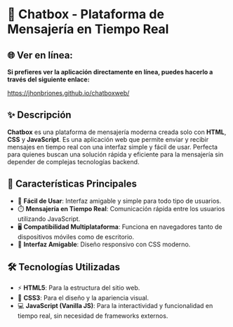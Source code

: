 # 💬 Chatbox - Plataforma de Mensajería en Tiempo Real

## 🌐 Ver en línea:

 **Si prefieres ver la aplicación directamente en línea, puedes hacerlo a través del siguiente enlace:**

https://jhonbriones.github.io/chatboxweb/

## ✨ Descripción

**Chatbox** es una plataforma de mensajería moderna creada solo con **HTML**, **CSS** y **JavaScript**. Es una aplicación web que permite enviar y recibir mensajes en tiempo real con una interfaz simple y fácil de usar. Perfecta para quienes buscan una solución rápida y eficiente para la mensajería sin depender de complejas tecnologías backend.

## 🚀 Características Principales

- 🎯 **Fácil de Usar**: Interfaz amigable y simple para todo tipo de usuarios.
- ⏱️ **Mensajería en Tiempo Real**: Comunicación rápida entre los usuarios utilizando JavaScript.
- 🖥️ **Compatibilidad Multiplataforma**: Funciona en navegadores tanto de dispositivos móviles como de escritorio.
- 🎨 **Interfaz Amigable**: Diseño responsivo con CSS moderno.

## 🛠️ Tecnologías Utilizadas

- ⚡ **HTML5**: Para la estructura del sitio web.
- 🎨 **CSS3**: Para el diseño y la apariencia visual.
- 💻 **JavaScript (Vanilla JS)**: Para la interactividad y funcionalidad en tiempo real, sin necesidad de frameworks externos.
